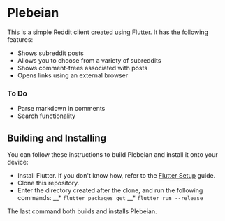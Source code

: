 # Plebeian

This is a simple Reddit client created using Flutter. It has the following features:

- Shows subreddit posts
- Allows you to choose from a variety of subreddits
- Shows comment-trees associated with posts
- Opens links using an external browser

### To Do

- Parse markdown in comments
- Search functionality

## Building and Installing

You can follow these instructions to build Plebeian and install it onto your device:

* Install Flutter. If you don't know how, refer to the [Flutter Setup](https://flutter.io/setup/) guide.
* Clone this repository.
* Enter the directory created after the clone, and run the following commands:
__* `flutter packages get`
__* `flutter run --release`

The last command both builds and installs Plebeian.
